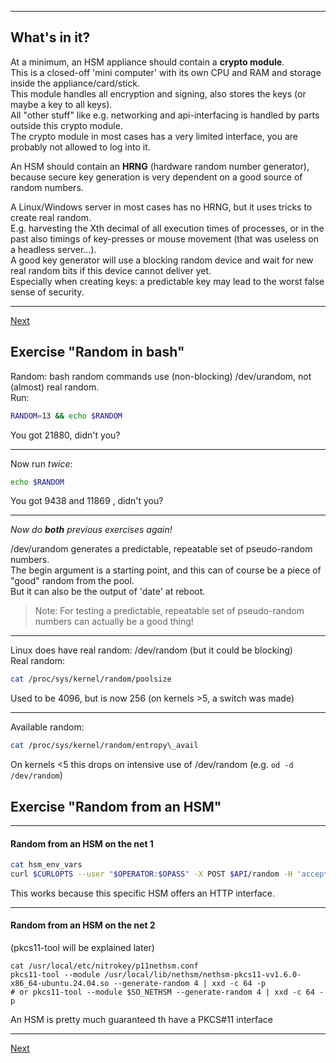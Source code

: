 ------------------------------
## What's in it?
At a minimum, an HSM appliance should contain a **crypto module**.  
This is a closed-off 'mini computer' with its own CPU and RAM and
storage inside the appliance/card/stick.  
This module handles all encryption and signing, also stores the keys (or
maybe a key to all keys).  
All "other stuff" like e.g. networking and api-interfacing is handled
by parts outside this crypto module.  
The crypto module in most cases has a very limited interface, you are probably not allowed to log into it.

An HSM should contain an **HRNG** (hardware random number generator),  
because secure key generation is very dependent on a good source of random numbers.

A Linux/Windows server in most cases has no HRNG, but it uses tricks to
create real random.  
E.g. harvesting the Xth decimal of all execution times of processes, or
in the past also timings of key-presses or mouse movement (that was useless on a headless server...).  
A good key generator will use a blocking random device and wait for new
real random bits if this device cannot deliver yet.  
Especially when creating keys: a predictable key may lead to the worst false sense of security.

------------
[Next](https://github.com/niek-sidn/hsm_workshop_nethsm/blob/main/Slide07.md)

## Exercise "Random in bash"
Random: bash random commands use (non-blocking) /dev/urandom, not (almost) real random.\
Run:
```bash
RANDOM=13 && echo $RANDOM
```
You got 21880, didn't you?

---
Now run *twice*:
```bash
echo $RANDOM
```
You got 9438 and 11869 , didn't you?

---
*Now do **both** previous exercises again!*

/dev/urandom generates a predictable, repeatable set of pseudo-random numbers.  
The begin argument is a starting point, and this can of course be a piece of "good" random from the pool.  
But it can also be the output of 'date' at reboot.
> Note: For testing a predictable, repeatable set of pseudo-random numbers can actually be a good thing!

---
Linux does have real random: /dev/random (but it could be blocking)\
Real random:
```bash
cat /proc/sys/kernel/random/poolsize
```
Used to be 4096, but is now 256 (on kernels >5, a switch was made)

---
Available random:
```bash
cat /proc/sys/kernel/random/entropy\_avail
```
On kernels <5 this drops on intensive use of /dev/random (e.g. `od -d /dev/random`)

## Exercise "Random from an HSM"
---
#### Random from an HSM on the net 1  
```bash
cat hsm_env_vars
curl $CURLOPTS --user "$OPERATOR:$OPASS" -X POST $API/random -H 'accept: application/json' -H 'Content-Type: application/json' -d '{ "length": 4 }' | jq -r .random | base64 -d | xxd -p -c 64
```
This works because this specific HSM offers an HTTP interface.

---
#### Random from an HSM on the net 2  
(pkcs11-tool will be explained later)  
```
cat /usr/local/etc/nitrokey/p11nethsm.conf
pkcs11-tool --module /usr/local/lib/nethsm/nethsm-pkcs11-vv1.6.0-x86_64-ubuntu.24.04.so --generate-random 4 | xxd -c 64 -p
# or pkcs11-tool --module $SO_NETHSM --generate-random 4 | xxd -c 64 -p
```
An HSM is pretty much guaranteed th have a PKCS#11 interface

---------------
[Next](https://github.com/niek-sidn/hsm_workshop_nethsm/blob/main/Slide07.md)

